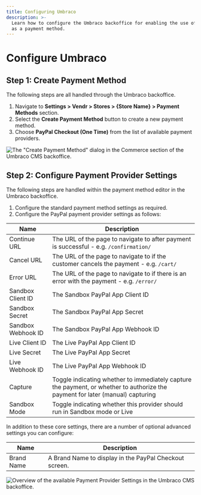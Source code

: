 ```yaml
---
title: Configuring Umbraco
description: >-
  Learn how to configure the Umbraco backoffice for enabling the use of PayPal
  as a payment method.
---
```


# Configure Umbraco

## Step 1: Create Payment Method

The following steps are all handled through the Umbraco backoffice.

1. Navigate to **Settings > Vendr > Stores > {Store Name} > Payment Methods** section.
2. Select the **Create Payment Method** button to create a new payment method.
3. Choose **PayPal Checkout (One Time)** from the list of available payment providers.

![The "Create Payment Method" dialog in the Commerce section of the Umbraco CMS backoffice.](../media/paypal/umbraco\_create\_payment\_method.png)

## Step 2: Configure Payment Provider Settings

The following steps are handled within the payment method editor in the Umbraco backoffice.

1. Configure the standard payment method settings as required.
2. Configure the PayPal payment provider settings as follows:

| Name               | Description                                                                                                                    |
| ------------------ | ------------------------------------------------------------------------------------------------------------------------------ |
| Continue URL       | The URL of the page to navigate to after payment is successful - e.g. `/confirmation/`                                         |
| Cancel URL         | The URL of the page to navigate to if the customer cancels the payment - e.g. `/cart/`                                         |
| Error URL          | The URL of the page to navigate to if there is an error with the payment - e.g. `/error/`                                      |
| Sandbox Client ID  | The Sandbox PayPal App Client ID                                                                                               |
| Sandbox Secret     | The Sandbox PayPal App Secret                                                                                                  |
| Sandbox Webhook ID | The Sandbox PayPal App Webhook ID                                                                                              |
| Live Client ID     | The Live PayPal App Client ID                                                                                                  |
| Live Secret        | The Live PayPal App Secret                                                                                                     |
| Live Webhook ID    | The Live PayPal App Webhook ID                                                                                                 |
| Capture            | Toggle indicating whether to immediately capture the payment, or whether to authorize the payment for later (manual) capturing |
| Sandbox Mode       | Toggle indicating whether this provider should run in Sandbox mode or Live                                                     |

In addition to these core settings, there are a number of optional advanced settings you can configure:

| Name       | Description                                            |
| ---------- | ------------------------------------------------------ |
| Brand Name | A Brand Name to display in the PayPal Checkout screen. |

![Overview of the available  Payment Provider Settings in the Umbraco CMS backoffice.](../media/paypal/umbraco\_configure\_paypal\_settings.png)
